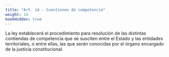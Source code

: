 ```yaml
---
title: "Art. 14 - Cuestiones de competencia"
weight: 14
bookHidden: true
---
```

La ley establecerá el procedimiento para resolución de las distintas contiendas de competencia que se susciten entre el Estado y las entidades territoriales, o entre ellas, las que serán conocidas por el órgano encargado de la justicia constitucional.
